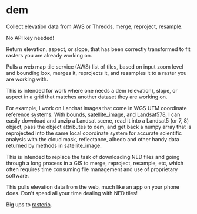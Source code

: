 # dem
Collect elevation data from AWS or Thredds, merge, reproject, resample.

No API key needed!

Return elevation, aspect, or slope, that has been correctly transformed to fit rasters you are already working on.

Pulls a web map tile service (AWS) list of tiles, based on input zoom level and bounding box, merges it,
reprojects it, and resamples it to a raster you are working with.

This is intended for work where one needs a dem (elevation), slope, or aspect in a grid that matches another
dataset they are working on.  

For example, I work on Landsat images that come in WGS UTM coordinate reference systems.  With [bounds](https://github.com/dgketchum/bounds),
[satellite_image](https://github.com/dgketchum/satellite_image), and [Landsat578](https://github.com/dgketchum/Landsat578), I can easily download and unzip a Landsat scene, read it into a
Landsat5 (or 7, 8) object, pass the object attributes to dem, and get back a numpy array that is reprojected
into the same local coordinate system for accurate scientific analysis with the cloud mask, reflectance, albedo and other
handy data returned by methods in satellite_image.

This is intended to replace the task of downloading NED files and going through a long process in a GIS to 
merge, reproject, resample, etc, which often requires time consuming file management and use of proprietary software.

This pulls elevation data from the web, much like an app on your phone does.  Don't spend all your time dealing with
NED tiles!

Big ups to [rasterio](https://github.com/mapbox/rasterio).
